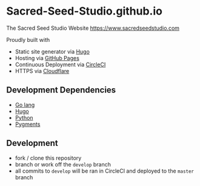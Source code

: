 # Sacred-Seed-Studio.github.io

The Sacred Seed Studio Website
https://www.sacredseedstudio.com

Proudly built with
- Static site generator via [Hugo](http://gohugo.io/)
- Hosting via [GitHub Pages](https://pages.github.com/)
- Continuous Deployment via [CircleCI](https://circleci.com/)
- HTTPS via [Cloudflare](https://www.cloudflare.com)

## Development Dependencies
- [Go lang](https://golang.org/)
- [Hugo](https://gohugo.io/)
- [Python](https://www.python.org/)
- [Pygments](http://pygments.org/)

## Development
- fork / clone this repository
- branch or work off the `develop` branch
- all commits to `develop` will be ran in CircleCI and deployed to the `master` branch
